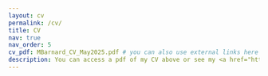 ```yaml
---
layout: cv
permalink: /cv/
title: CV
nav: true
nav_order: 5
cv_pdf: MBarnard_CV_May2025.pdf # you can also use external links here
description: You can access a pdf of my CV above or see my <a href="https://scholar.google.com/citations?user=CqzDWAsAAAAJ"> Google Scholar Page</a>
---
```


